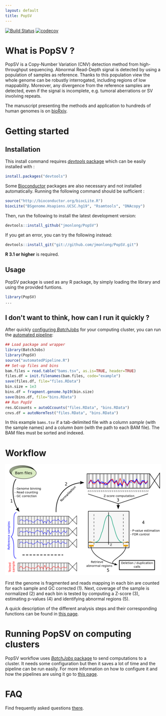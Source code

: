 ```yaml
---
layout: default
title: PopSV
---
```


[![Build Status](https://travis-ci.org/jmonlong/PopSV.svg?branch=master)](https://travis-ci.org/jmonlong/PopSV)
[![codecov](https://codecov.io/gh/jmonlong/PopSV/branch/master/graph/badge.svg)](https://codecov.io/gh/jmonlong/PopSV)

# What is PopSV ?

PopSV is a Copy-Number Variation (CNV) detection method from high-throughput sequencing. Abnormal Read-Depth signal is detected by using a population of samples as reference. Thanks to this population view the whole genome can be robustly interrogated, including regions of low mappability. Moreover, any divergence from the reference samples are detected, even if the signal is incomplete, e.g. tumoral aberrations or SV involving repeats.

The manuscript presenting the methods and application to hundreds of human genomes is on [bioRxiv](http://www.biorxiv.org/content/early/2015/12/11/034165).

# Getting started

## Installation

This install command requires [*devtools* package](https://github.com/hadley/devtools) which can be easily installed with :

```r
install.packages("devtools")
```

Some [Bioconductor](http://bioconductor.org/) packages are also necessary and not installed automatically. Running the following command should be sufficient :

```r
source("http://bioconductor.org/biocLite.R")
biocLite("BSgenome.Hsapiens.UCSC.hg19", "Rsamtools", "DNAcopy")
```

Then, run the following to install the latest development version:

```r
devtools::install_github("jmonlong/PopSV")
```

If you get an error, you can try the following instead:

```r
devtools::install_git("git://github.com/jmonlong/PopSV.git")
```

**R 3.1 or higher** is required.


## Usage

PopSV package is used as any R package, by simply loading the library and using the provided funtions.

```r
library(PopSV)
...
```

## I don't want to think, how can I run it quickly ?

After quickly [configuring *BatchJobs*](2-ClusterManagement.md#installation-and-configuration) for your computing cluster, you can run the [automated pipeline](2-ClusterManagement.md#automated-run):

```r
## Load package and wrapper
library(BatchJobs)
library(PopSV)
source("automatedPipeline.R")
## Set-up files and bins
bam.files = read.table("bams.tsv", as.is=TRUE, header=TRUE)
files.df = init.filenames(bam.files, code="example")
save(files.df, file="files.RData")
bin.size = 1e3
bins.df = fragment.genome.hp19(bin.size)
save(bins.df, file="bins.RData")
## Run PopSV
res.GCcounts = autoGCcounts("files.RData", "bins.RData")
cnvs.df = autoNormTest("files.RData", "bins.RData")
```

In this example `bams.tsv` if a tab-delimited file with a column *sample* (with the sample names) and a column *bam* (with the path to each BAM file). The BAM files must be sorted and indexed.


# Workflow

![PopSV workflow](public/PopSVworkflow.png)

First the genome is fragmented and reads mapping in each bin are counted for each sample and GC corrected (1). Next, coverage of the sample is normalized (2) and each bin is tested by computing a Z-score (3), estimating p-values (4) and identifying abnormal regions (5).

A quick description of the different analysis steps and their corresponding functions can be found in [this page](1-BasicWorkflow.md).


# Running PopSV on computing clusters

PopSV workflow uses [*BatchJobs* package](https://github.com/tudo-r/BatchJobs) to send computations to a cluster. It needs some configuration but then it saves a lot of time and the pipeline can be run easily. For more information on how to configure it and how the pipelines are using it go to [this page](2-ClusterManagement.md).


# FAQ

Find frequently asked questions [there](5-FAQ.md).
